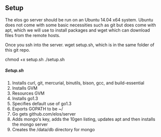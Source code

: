 Setup
-----

The elos go server should be run on an Ubuntu 14.04 x64 system. Ubuntu does not come with some basic necessities such as git but does come with apt, which we will use to install packages and wget which can download files from the remote hosts.

Once you ssh into the server. wget setup.sh, which is in the same folder of this git repo.

chmod +x setup.sh
./setup.sh

##### Setup.sh

1. Installs curl, git, mercurial, binutils, bison, gcc, and build-essential
2. Installs GVM
3. Resources GVM
4. Installs go1.3
5. Specifies default use of go1.3
6. Exports GOPATH to be ~/
7. Go gets github.com/elos/server
8. Adds mongo's key, adds the 10gen listing, updates apt and then installs the mongo server
9. Creates the /data/db directory for mongo
